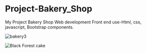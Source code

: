 # Project-Bakery_Shop
My Project Bakery Shop Web development Front end use-Html, css, javascript, Bootstrap components.


![bakery3](https://github.com/user-attachments/assets/715d9de5-2dc0-4b4d-84c5-7abab1d881d5)

![Black Forest cake](https://github.com/user-attachments/assets/acbf38f4-dd76-475f-8ce8-dfade4b8c753)

